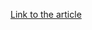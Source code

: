 [Link to the article](https://blog.trendmicro.com/trendlabs-security-intelligence/slocker-mobile-ransomware-starts-mimicking-wannacry/)
